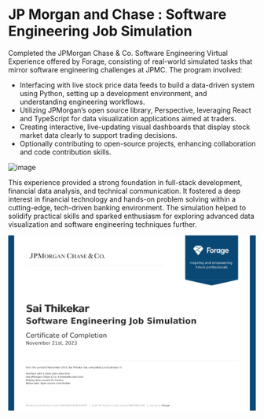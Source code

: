 # JP Morgan and Chase : Software Engineering Job Simulation

Completed the JPMorgan Chase & Co. Software Engineering Virtual Experience offered by Forage, consisting of real-world simulated tasks that mirror software engineering challenges at JPMC. The program involved:

- Interfacing with live stock price data feeds to build a data-driven system using Python, setting up a development environment, and understanding engineering workflows.
- Utilizing JPMorgan’s open source library, Perspective, leveraging React and TypeScript for data visualization applications aimed at traders.
- Creating interactive, live-updating visual dashboards that display stock market data clearly to support trading decisions.
- Optionally contributing to open-source projects, enhancing collaboration and code contribution skills.



<img width="531" height="283" alt="image" src="https://github.com/user-attachments/assets/b49c6661-812a-4499-93d4-7634391dd6a9" />




This experience provided a strong foundation in full-stack development, financial data analysis, and technical communication. It fostered a deep interest in financial technology and hands-on problem solving within a cutting-edge, tech-driven banking environment. The simulation helped to solidify practical skills and sparked enthusiasm for exploring advanced data visualization and software engineering techniques further.



<img src="JPMC-CERTIFICATE.jpg" alt="certificate" width="800" />
